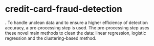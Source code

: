 # credit-card-fraud-detection
. To handle unclean data and to ensure a higher efficiency of detection accuracy, a pre-processing step is used. The pre-processing step uses these novel main methods to clean the data: linear regression, logistic regression and the clustering-based method.
